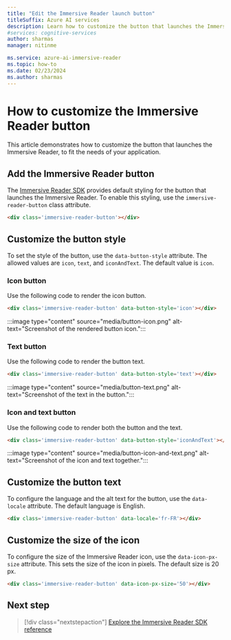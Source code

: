 ```yaml
---
title: "Edit the Immersive Reader launch button"
titleSuffix: Azure AI services
description: Learn how to customize the button that launches the Immersive Reader app.
#services: cognitive-services
author: sharmas
manager: nitinme

ms.service: azure-ai-immersive-reader
ms.topic: how-to
ms.date: 02/23/2024
ms.author: sharmas
---
```


# How to customize the Immersive Reader button

This article demonstrates how to customize the button that launches the Immersive Reader, to fit the needs of your application.

## Add the Immersive Reader button

The [Immersive Reader SDK](https://github.com/microsoft/immersive-reader-sdk) provides default styling for the button that launches the Immersive Reader. To enable this styling, use the `immersive-reader-button` class attribute.

```html
<div class='immersive-reader-button'></div>
```

## Customize the button style

To set the style of the button, use the `data-button-style` attribute. The allowed values are `icon`, `text`, and `iconAndText`. The default value is `icon`.

### Icon button

Use the following code to render the icon button.

```html
<div class='immersive-reader-button' data-button-style='icon'></div>
```

:::image type="content" source="media/button-icon.png" alt-text="Screenshot of the rendered button icon.":::

### Text button

Use the following code to render the button text.

```html
<div class='immersive-reader-button' data-button-style='text'></div>
```

:::image type="content" source="media/button-text.png" alt-text="Screenshot of the text in the button.":::

### Icon and text button

Use the following code to render both the button and the text.

```html
<div class='immersive-reader-button' data-button-style='iconAndText'></div>
```

:::image type="content" source="media/button-icon-and-text.png" alt-text="Screenshot of the icon and text together.":::

## Customize the button text

To configure the language and the alt text for the button, use the `data-locale` attribute. The default language is English.

```html
<div class='immersive-reader-button' data-locale='fr-FR'></div>
```

## Customize the size of the icon

To configure the size of the Immersive Reader icon, use the `data-icon-px-size` attribute. This sets the size of the icon in pixels. The default size is 20 px.

```html
<div class='immersive-reader-button' data-icon-px-size='50'></div>
```

## Next step

> [!div class="nextstepaction"]
> [Explore the Immersive Reader SDK reference](reference.md)
